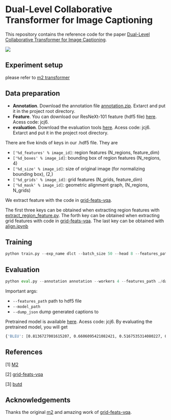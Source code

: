 # Dual-Level Collaborative Transformer for Image Captioning
This repository contains the reference code for the paper [Dual-Level Collaborative Transformer for Image Captioning](https://arxiv.org/pdf/2101.06462.pdf).

![](https://raw.githubusercontent.com/luo3300612/image-captioning-DLCT/master/images/arch.png)

## Experiment setup
please refer to [m2 transformer](https://github.com/aimagelab/meshed-memory-transformer)

## Data preparation
* **Annotation**. Download the annotation file [annotation.zip](https://drive.google.com/file/d/1i8mqKFKhqvBr8kEp3DbIh9-9UNAfKGmE/view?usp=sharing). Extarct and put it in the project root directory.
* **Feature**. You can download our ResNeXt-101 feature (hdf5 file) [here](https://pan.baidu.com/s/1xVZO7t8k4H_l3aEyuA-KXQ). Acess code: jcj6.
* **evaluation**. Download the evaluation tools [here](https://pan.baidu.com/s/1xVZO7t8k4H_l3aEyuA-KXQ). Acess code: jcj6. Extarct and put it in the project root directory.

There are five kinds of keys in our .hdf5 file. They are
* `['%d_features' % image_id]`: region features (N_regions, feature_dim)
* `['%d_boxes' % image_id]`: bounding box of region features (N_regions, 4)
* `['%d_size' % image_id]`: size of original image (for normalizing bounding box), (2,)
* `['%d_grids' % image_id]`: grid features (N_grids, feature_dim)
* `['%d_mask' % image_id]`: geometric alignment graph, (N_regions, N_grids)

We extract feature with the code in [grid-feats-vqa](https://github.com/facebookresearch/grid-feats-vqa).

The first three keys can be obtained when extracting region features with [extract_region_feature.py](./others/extract_region_feature.py).
The forth key can be obtained when extracting grid features with code in [grid-feats-vqa](https://github.com/facebookresearch/grid-feats-vqa).
The last key can be obtained with [align.ipynb](./align/align.ipynb)

## Training
```python
python train.py --exp_name dlct --batch_size 50 --head 8 --features_path ./data/coco_all_align.hdf5 --annotation annotation --workers 8 --rl_batch_size 100 --image_field ImageAllFieldWithMask --model DLCT --rl_at 17 --seed 118
```
## Evaluation
```python
python eval.py --annotation annotation --workers 4 --features_path ./data/coco_all_align.hdf5 --model_path path_of_model_to_eval --model DLCT --image_field ImageAllFieldWithMask --grid_embed --box_embed --dump_json gen_res.json --beam_size 5
```
Important args:
* `--features_path` path to hdf5 file
* `--model_path`
* `--dump_json` dump generated captions to

Pretrained model is available [here](https://pan.baidu.com/s/1xVZO7t8k4H_l3aEyuA-KXQ). Acess code: jcj6.
By evaluating the pretrained model, you will get
```bash
{'BLEU': [0.8136727001615207, 0.6606095421082421, 0.5167535314080227, 0.39790755018790197], 'METEOR': 0.29522868252436046, 'ROUGE': 0.5914367650104326, 'CIDEr': 1.3382047139781112, 'SPICE': 0.22953477359195887}
```
## References
[1] [M2](https://github.com/aimagelab/meshed-memory-transformer)

[2] [grid-feats-vqa](https://github.com/facebookresearch/grid-feats-vqa)

[3] [butd](https://openaccess.thecvf.com/content_cvpr_2018/CameraReady/1163.pdf)
## Acknowledgements
Thanks the original [m2](https://github.com/aimagelab/meshed-memory-transformer) and amazing work of [grid-feats-vqa](https://github.com/facebookresearch/grid-feats-vqa). 
